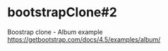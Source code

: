 # bootstrapClone#2
Boostrap clone - Album example https://getbootstrap.com/docs/4.5/examples/album/

